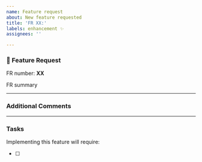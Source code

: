 ```yaml
---
name: Feature request
about: New feature requested
title: 'FR XX:'
labels: enhancement ✨
assignees: ''

---
```


### 🙋 Feature Request
<!-- PR doc link removed becasue this is a public repo -->

FR number: **XX** <!-- Enter feature number without a # or it will link it to an issue! -->

FR summary
> <!-- Insert summary of this FR-->

___

### Additional Comments
<!-- Provide any additional info about the FR that is not mentioned in the summary  -->

___

### Tasks

Implementing this feature will require:
- [ ] <!-- placeholder -->

